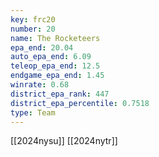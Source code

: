 ```yaml
---
key: frc20
number: 20
name: The Rocketeers
epa_end: 20.04
auto_epa_end: 6.09
teleop_epa_end: 12.5
endgame_epa_end: 1.45
winrate: 0.68
district_epa_rank: 447
district_epa_percentile: 0.7518
type: Team
---
```

[[2024nysu]]
[[2024nytr]]
